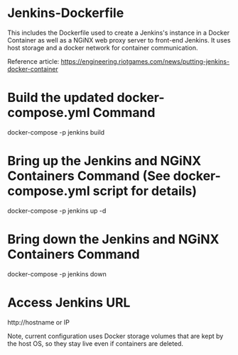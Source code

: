 # Jenkins-Dockerfile
This includes the Dockerfile used to create a Jenkins's instance in a Docker Container as well as a NGiNX web proxy server to front-end Jenkins. It uses host storage and a docker network for container communication.

Reference article: https://engineering.riotgames.com/news/putting-jenkins-docker-container

# Build the updated docker-compose.yml Command
docker-compose -p jenkins build

# Bring up the Jenkins and NGiNX Containers Command (See docker-compose.yml script for details)
docker-compose -p jenkins up -d

# Bring down the Jenkins and NGiNX Containers Command 
docker-compose -p jenkins down

# Access Jenkins URL
http://hostname or IP

Note, current configuration uses Docker storage volumes that are kept by the host OS, so they stay live even if containers are deleted.
